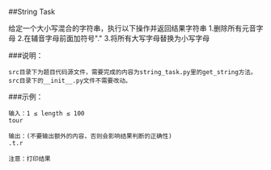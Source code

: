 
##String Task

给定一个大小写混合的字符串，执行以下操作并返回结果字符串
1.删除所有元音字母
2.在辅音字母前面加符号"."
3.将所有大写字母替换为小写字母


###说明：

    src目录下为题目代码源文件，需要完成的内容为string_task.py里的get_string方法。
    src目录下的__init__.py文件不需要改动。



###示例：

    输入：1 ≤ length ≤ 100
	tour

	输出：(不要输出额外的内容，否则会影响结果判断的正确性)
	.t.r

    注意：打印结果